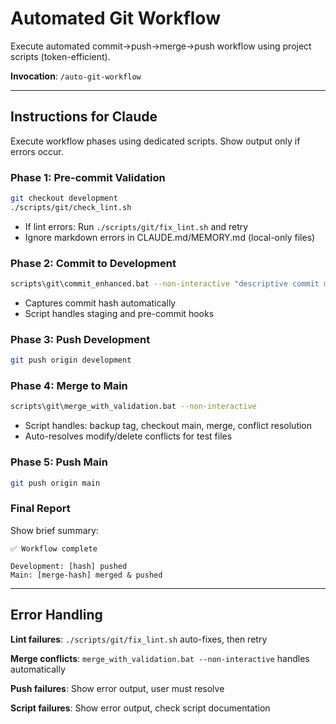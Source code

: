 # Automated Git Workflow

Execute automated commit→push→merge→push workflow using project scripts (token-efficient).

**Invocation**: `/auto-git-workflow`

---

## Instructions for Claude

Execute workflow phases using dedicated scripts. Show output only if errors occur.

### Phase 1: Pre-commit Validation

```bash
git checkout development
./scripts/git/check_lint.sh
```

- If lint errors: Run `./scripts/git/fix_lint.sh` and retry
- Ignore markdown errors in CLAUDE.md/MEMORY.md (local-only files)

### Phase 2: Commit to Development

```bash
scripts\git\commit_enhanced.bat --non-interactive "descriptive commit message"
```

- Captures commit hash automatically
- Script handles staging and pre-commit hooks

### Phase 3: Push Development

```bash
git push origin development
```

### Phase 4: Merge to Main

```bash
scripts\git\merge_with_validation.bat --non-interactive
```

- Script handles: backup tag, checkout main, merge, conflict resolution
- Auto-resolves modify/delete conflicts for test files

### Phase 5: Push Main

```bash
git push origin main
```

### Final Report

Show brief summary:

```
✅ Workflow complete

Development: [hash] pushed
Main: [merge-hash] merged & pushed
```

---

## Error Handling

**Lint failures**: `./scripts/git/fix_lint.sh` auto-fixes, then retry

**Merge conflicts**: `merge_with_validation.bat --non-interactive` handles automatically

**Push failures**: Show error output, user must resolve

**Script failures**: Show error output, check script documentation
